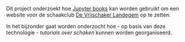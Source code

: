 Dit project onderzoekt hoe [Jupyter books](https://jupyterbook.org) kan worden gebruikt om een
website voor de schaakclub [De Vrijschaker Landegem](http://www.vrijschaker.be/) op te zetten.

In het bijzonder gaat worden onderzocht hoe - op basis van deze technologie - *tutorials over schaken*
kunnen worden georganiseerd.

